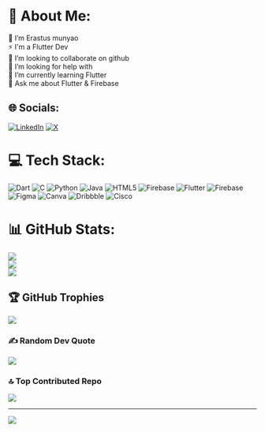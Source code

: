 # 💫 About Me:
🔭 I’m Erastus munyao<br>⚡  I'm a Flutter Dev<br>👯 I’m looking to collaborate on github<br>🤝 I’m looking for help with<br>🌱 I’m currently learning Flutter<br>💬 Ask me about Flutter & Firebase<br>


## 🌐 Socials:
[![LinkedIn](https://img.shields.io/badge/LinkedIn-%230077B5.svg?logo=linkedin&logoColor=white)](https://linkedin.com/in/erastus-munyao-2b5405255) [![X](https://img.shields.io/badge/X-black.svg?logo=X&logoColor=white)](https://x.com/erastus_flutter) 

# 💻 Tech Stack:
![Dart](https://img.shields.io/badge/dart-%230175C2.svg?style=for-the-badge&logo=dart&logoColor=white) ![C](https://img.shields.io/badge/c-%2300599C.svg?style=for-the-badge&logo=c&logoColor=white) ![Python](https://img.shields.io/badge/python-3670A0?style=for-the-badge&logo=python&logoColor=ffdd54) ![Java](https://img.shields.io/badge/java-%23ED8B00.svg?style=for-the-badge&logo=openjdk&logoColor=white) ![HTML5](https://img.shields.io/badge/html5-%23E34F26.svg?style=for-the-badge&logo=html5&logoColor=white) ![Firebase](https://img.shields.io/badge/firebase-%23039BE5.svg?style=for-the-badge&logo=firebase) ![Flutter](https://img.shields.io/badge/Flutter-%2302569B.svg?style=for-the-badge&logo=Flutter&logoColor=white) ![Firebase](https://img.shields.io/badge/Firebase-039BE5?style=for-the-badge&logo=Firebase&logoColor=white) ![Figma](https://img.shields.io/badge/figma-%23F24E1E.svg?style=for-the-badge&logo=figma&logoColor=white) ![Canva](https://img.shields.io/badge/Canva-%2300C4CC.svg?style=for-the-badge&logo=Canva&logoColor=white) ![Dribbble](https://img.shields.io/badge/Dribbble-EA4C89?style=for-the-badge&logo=dribbble&logoColor=white) ![Cisco](https://img.shields.io/badge/cisco-%23049fd9.svg?style=for-the-badge&logo=cisco&logoColor=black)
# 📊 GitHub Stats:
![](https://github-readme-stats.vercel.app/api?username=Erasto-M&theme=dark&hide_border=false&include_all_commits=true&count_private=true)<br/>
![](https://github-readme-streak-stats.herokuapp.com/?user=Erasto-M&theme=dark&hide_border=false)<br/>
![](https://github-readme-stats.vercel.app/api/top-langs/?username=Erasto-M&theme=dark&hide_border=false&include_all_commits=true&count_private=true&layout=compact)

## 🏆 GitHub Trophies
![](https://github-profile-trophy.vercel.app/?username=Erasto-M&theme=radical&no-frame=false&no-bg=false&margin-w=4)

### ✍️ Random Dev Quote
![](https://quotes-github-readme.vercel.app/api?type=horizontal&theme=radical)

### 🔝 Top Contributed Repo
![](https://github-contributor-stats.vercel.app/api?username=Erasto-M&limit=5&theme=dark&combine_all_yearly_contributions=true)

---
[![](https://visitcount.itsvg.in/api?id=Erasto-M&icon=0&color=0)](https://visitcount.itsvg.in)

<!-- Proudly created with GPRM ( https://gprm.itsvg.in ) -->
